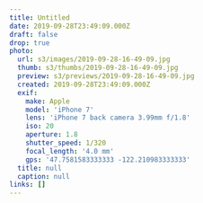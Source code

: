 ```yaml
---
title: Untitled
date: 2019-09-28T23:49:09.000Z
draft: false
drop: true
photo:
  url: s3/images/2019-09-28-16-49-09.jpg
  thumb: s3/thumbs/2019-09-28-16-49-09.jpg
  preview: s3/previews/2019-09-28-16-49-09.jpg
  created: 2019-09-28T23:49:09.000Z
  exif:
    make: Apple
    model: 'iPhone 7'
    lens: 'iPhone 7 back camera 3.99mm f/1.8'
    iso: 20
    aperture: 1.8
    shutter_speed: 1/320
    focal_length: '4.0 mm'
    gps: '47.7581583333333 -122.210983333333'
  title: null
  caption: null
links: []
---
```

